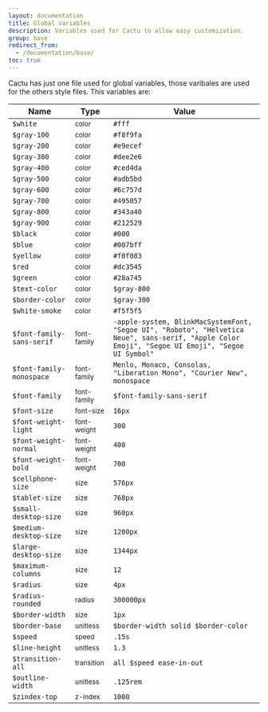 ```yaml
---
layout: documentation
title: Global variables
description: Variables used for Cactu to allow easy customization.
group: base
redirect_from:
  - /documentation/base/
toc: true
---
```



Cactu has just one file used for global variables, those varibales are used for the others style files. This variables are:

| Name  | Type  | Value |
| ----- | ----- | ----- |
| `$white`    | <small>color</small> | <span class="small-box" style="background:#fff"></span> `#fff`    |
| `$gray-100` | <small>color</small> | <span class="small-box" style="background:#f8f9fa"></span> `#f8f9fa` |
| `$gray-200` | <small>color</small> | <span class="small-box" style="background:#e9ecef"></span> `#e9ecef` |
| `$gray-300` | <small>color</small> | <span class="small-box" style="background:#dee2e6"></span> `#dee2e6` |
| `$gray-400` | <small>color</small> | <span class="small-box" style="background:#ced4da"></span> `#ced4da` |
| `$gray-500` | <small>color</small> | <span class="small-box" style="background:#adb5bd"></span> `#adb5bd` |
| `$gray-600` | <small>color</small> | <span class="small-box" style="background:#6c757d"></span> `#6c757d` |
| `$gray-700` | <small>color</small> | <span class="small-box" style="background:#495057"></span> `#495057` |
| `$gray-800` | <small>color</small> | <span class="small-box" style="background:#343a40"></span> `#343a40` |
| `$gray-900` | <small>color</small> | <span class="small-box" style="background:#212529"></span> `#212529` |
| `$black`    | <small>color</small> | <span class="small-box" style="background:#000"></span> `#000` |
| `$blue`     | <small>color</small> | <span class="small-box" style="background:#007bff"></span> `#007bff` |
| `$yellow`   | <small>color</small> | <span class="small-box" style="background:#f0f083"></span> `#f0f083`|
| `$red`      | <small>color</small> | <span class="small-box" style="background:#dc3545"></span> `#dc3545`|
| `$green`    | <small>color</small> | <span class="small-box" style="background:#28a745"></span> `#28a745`|
| `$text-color`   | <small>color</small> | <span class="small-box" style="background:#343a40"></span> `$gray-800` |
| `$border-color` | <small>color</small> | <span class="small-box" style="background:#dee2e6"></span> `$gray-300` |
| `$white-smoke`  | <small>color</small> | <span class="small-box" style="background:#f5f5f5"></span> `#f5f5f5` |
| `$font-family-sans-serif`| <small>font-family</small> | `-apple-system, BlinkMacSystemFont, "Segoe UI", "Roboto", "Helvetica Neue", sans-serif, "Apple Color Emoji", "Segoe UI Emoji", "Segoe UI Symbol"` |
| `$font-family-monospace` | <small>font-family</small> | `Menlo, Monaco, Consolas, "Liberation Mono", "Courier New", monospace` |
| `$font-family`           | <small>font-family</small> | `$font-family-sans-serif` |
| `$font-size`             | <small>font-size</small> | `16px` |
| `$font-weight-light`     | <small>font-weight</small> | `300` |
| `$font-weight-normal`    | <small>font-weight</small> | `400` |
| `$font-weight-bold`      | <small>font-weight</small> | `700` |
| `$cellphone-size`      | <small>size</small> |  `576px` |
| `$tablet-size`         | <small>size</small> |  `768px` |
| `$small-desktop-size`  | <small>size</small> |  `960px` |
| `$medium-desktop-size` | <small>size</small> |  `1200px` |
| `$large-desktop-size`  | <small>size</small> |  `1344px` |
| `$maximum-columns`     | <small>size</small> |  `12` |
| `$radius`           | <small>size</small> | `4px` |
| `$radius-rounded`   | <small>radius</small> | `300000px` |
| `$border-width`     | <small>size</small> | `1px` |
| `$border-base`      | <small>unitless</small> | `$border-width solid $border-color` |
| `$speed`            | <small>speed</small> | `.15s` |
| `$line-height`      | <small>unitless</small> | `1.3` |
| `$transition-all`   | <small>transition</small> | `all $speed ease-in-out` |
| `$outline-width`    | <small>unitless</small> | `.125rem` |
| `$zindex-top`       | <small>z-index</small> | `1000` |